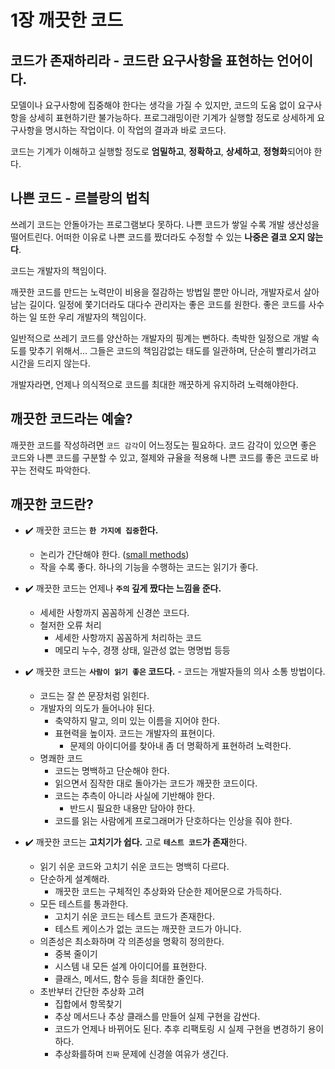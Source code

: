 # 1장 깨끗한 코드

## 코드가 존재하리라 - 코드란 요구사항을 표현하는 언어이다.

모델이나 요구사항에 집중해야 한다는 생각을 가질 수 있지만, 코드의 도움 없이 요구사항을 상세히 표현하기란 불가능하다.
프로그래밍이란 기계가 실행할 정도로 상세하게 요구사항을 명시하는 작업이다.
이 작업의 결과과 바로 코드다.

코드는 기계가 이해하고 실행할 정도로 **엄밀하고**, **정확하고**, **상세하고**, **정형화**되어야 한다.

## 나쁜 코드 - 르블랑의 법칙

쓰레기 코드는 안돌아가는 프로그램보다 못하다. 
나쁜 코드가 쌓일 수록 개발 생산성을 떨어트린다.
어떠한 이유로 나쁜 코드를 짰더라도 수정할 수 있는 **나중은 결코 오지 않는다**.

코드는 개발자의 책임이다. 

깨끗한 코드를 만드는 노력만이 비용을 절감하는 방법일 뿐만 아니라, 개발자로서 살아남는 길이다.
일정에 쫓기더라도 대다수 관리자는 좋은 코드를 원한다. 좋은 코드를 사수하는 일 또한 우리 개발자의 책임이다.

일반적으로 쓰레기 코드를 양산하는 개발자의 핑계는 뻔하다.
촉박한 일정으로 개발 속도를 맞추기 위해서...
그들은 코드의 책임감없는 태도를 일관하며, 단순히 빨리가려고 시간을 드리지 않는다.

개발자라면, 언제나 의식적으로 코드를 최대한 깨끗하게 유지하려 노력해야한다.

## 깨끗한 코드라는 예술?

깨끗한 코드를 작성하려면 `코드 감각`이 어느정도는 필요하다. 
코드 감각이 있으면 좋은 코드와 나쁜 코드를 구분할 수 있고, 절제와 규율을 적용해 나쁜 코드를 좋은 코드로 바꾸는 전략도 파악한다.

## 깨끗한 코드란?

- :heavy_check_mark: 깨끗한 코드는 **`한 가지에 집중`한다.**
  - 논리가 간단해야 한다. ([small methods](https://medium.com/javarevisited/a-key-to-clean-code-small-methods-cff120538eba))
  - 작을 수록 좋다. 하나의 기능을 수행하는 코드는 읽기가 좋다.

- :heavy_check_mark: 깨끗한 코드는 언제나 **`주의` 깊게 짰다는 느낌을 준다.**
  - 세세한 사항까지 꼼꼼하게 신경쓴 코드다.
  - 철저한 오류 처리
    - 세세한 사항까지 꼼꼼하게 처리하는 코드
    - 메모리 누수, 경쟁 상태, 일관성 없는 명명법 등등

- :heavy_check_mark: 깨끗한 코드는 **`사람이 읽기 좋은` 코드다.** - 코드는 개발자들의 의사 소통 방법이다. 
  - 코드는 잘 쓴 문장처럼 읽힌다.
  - 개발자의 의도가 들어나야 된다.
    - 축약하지 말고, 의미 있는 이름을 지어야 한다.
    - 표현력을 높이자. 코드는 개발자의 표현이다.
      - 문제의 아이디어를 찾아내 좀 더 명확하게 표현하려 노력한다.
  - 명쾌한 코드
    - 코드는 명백하고 단순해야 한다.
    - 읽으면서 짐작한 대로 돌아가는 코드가 깨끗한 코드이다.
    - 코드는 추측이 아니라 사실에 기반해야 한다. 
      - 반드시 필요한 내용만 담아야 한다.
    - 코드를 읽는 사람에게 프로그래머가 단호하다는 인상을 줘야 한다.

- :heavy_check_mark: 깨끗한 코드는 **고치기가 쉽다.** 고로 **`테스트 코드`가 존재**한다.
  - 읽기 쉬운 코드와 고치기 쉬운 코드는 명백히 다르다.
  - 단순하게 설계해라.
    - 깨끗한 코드는 구체적인 추상화와 단순한 제어문으로 가득하다.
  - 모든 테스트를 통과한다.
    - 고치기 쉬운 코드는 테스트 코드가 존재한다.
    - 테스트 케이스가 없는 코드는 깨끗한 코드가 아니다.
  - 의존성은 최소화하며 각 의존성을 명확히 정의한다.
    - 중복 줄이기
    - 시스템 내 모든 설계 아이디어를 표현한다.
    - 클래스, 메서드, 함수 등을 최대한 줄인다.
  - 초반부터 간단한 추상화 고려
    - 집합에서 항목찾기
    - 추상 메서드나 추상 클래스를 만들어 실제 구현을 감싼다.
    - 코드가 언제나 바뀌어도 된다. 추후 리팩토링 시 실제 구현을 변경하기 용이하다.
    - 추상화를하며 `진짜` 문제에 신경쓸 여유가 생긴다.


